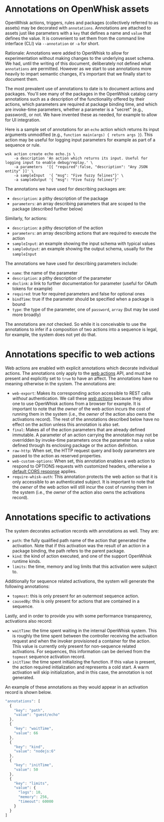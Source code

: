# Annotations on OpenWhisk assets

OpenWhisk actions, triggers, rules and packages (collectively referred to as assets) may be decorated with `annotations`. Annotations are attached to assets just like parameters with a `key` that defines a name and `value` that defines the value. It is convenient to set them from the command line interface (CLI) via `--annotation` or `-a` for short.

Rationale: Annotations were added to OpenWhisk to allow for experimentation without making changes to the underlying asset schema. We had, until the writing of this document, deliberately not defined what `annotations` are permitted. However as we start to use annotations more heavily to impart semantic changes, it's important that we finally start to document them.

The most prevalent use of annotations to date is to document actions and packages. You'll see many of the packages in the OpenWhisk catalog carry annotations such as a description of the functionality offered by their actions, which parameters are required at package binding time, and which are invoke-time parameters, whether a parameter is a "secret" (e.g., password), or not. We have invented these as needed, for example to allow for UI integration.

Here is a sample set of annotations for an `echo` action which returns its input arguments unmodified (e.g., `function main(args) { return args }`). This action may be useful for logging input parameters for example as part of a sequence or rule.

```
wsk action create echo echo.js \
    -a description 'An action which returns its input. Useful for logging input to enable debug/replay.' \
    -a parameters  '[{ "required":false, "description": "Any JSON entity" }]' \
    -a sampleInput  '{ "msg": "Five fuzzy felines"}' \
    -a sampleOutput '{ "msg": "Five fuzzy felines"}'
```

The annotations we have used for describing packages are:

* `description`: a pithy description of the package
* `parameters`: an array describing parameters that are scoped to the package (described further below)

Similarly, for actions: 

* `description`: a pithy description of the action
* `parameters`: an array describing actions that are required to execute the action
* `sampleInput`: an example showing the input schema with typical values
* `sampleOutput`: an example showing the output schema, usually for the `sampleInput`

The annotations we have used for describing parameters include:

* `name`: the name of the parameter
* `description`: a pithy description of the parameter
* `doclink`: a link to further documentation for parameter (useful for OAuth tokens for example)
* `required`: true for required parameters and false for optional ones
* `bindTime`: true if the parameter should be specified when a package is bound
* `type`: the type of the parameter, one of `password`, `array` (but may be used more broadly)

The annotations are _not_ checked. So while it is conceivable to use the annotations to infer if a composition of two actions into a sequence is legal, for example, the system does not yet do that.

# Annotations specific to web actions

Web actions are enabled with explicit annotations which decorate individual actions. The annotations only apply to the [web actions](webactions.md) API,
and must be present and explicitly set to `true` to have an affect. The annotations have no meaning otherwise in the system. The annotations are:

* `web-export`: Makes its corresponding action accessible to REST calls _without_ authentication. We call these [_web actions_](webactions.md) because they allow one to use OpenWhisk actions from a browser for example. It is important to note that the _owner_ of the web action incurs the cost of running them in the system (i.e., the _owner_ of the action also owns the activations record). The rest of the annotations described below have no effect on the action unless this annotation is also set.
* `final`: Makes all of the action parameters that are already defined immutable. A parameter of an action carrying the annotation may not be overridden by invoke-time parameters once the parameter has a value defined through its enclosing package or the action definition.
* `raw-http`: When set, the HTTP request query and body parameters are passed to the action as reserved properties.
* `web-custom-options`: When set, this annotation enables a web action to respond to OPTIONS requests with customized headers, otherwise a [default CORS response](webactions.md#options-requests) applies.
* `require-whisk-auth`: This annotation protects the web action so that it is only accessible to an authenticated subject. It is important to note that the _owner_ of the web action will still incur the cost of running them in the system (i.e., the _owner_ of the action also owns the activations record).

# Annotations specific to activations

The system decorates activation records with annotations as well. They are:

* `path`: the fully qualified path name of the action that generated the activation. Note that if this activation was the result of an action in a package binding, the path refers to the parent package.
* `kind`: the kind of action executed, and one of the support OpenWhisk runtime kinds.
* `limits`: the time, memory and log limits that this activation were subject to.

Additionally for sequence related activations, the system will generate the following annotations:

* `topmost`: this is only present for an outermost sequence action.
* `causedBy`: this is only present for actions that are contained in a sequence.

Lastly, and in order to provide you with some performance transparency, activations also record:

* `waitTime`: the time spent waiting in the internal OpenWhisk system. This is roughly the time spent between the controller receiving the activation request and when the invoker provisioned a container for the action. This value is currently only present for non-sequence related activations. For sequences, this information can be derived from the `topmost` sequence activation record.
* `initTime`: the time spent initializing the function. If this value is present, the action required initialization and represents a cold start. A warm activation will skip initialization, and in this case, the annotation is not generated.

An example of these annotations as they would appear in an activation record is shown below.

```javascript
"annotations": [
  {
    "key": "path",
    "value": "guest/echo"
  },
  {
    "key": "waitTime",
    "value": 66
  },
  {
    "key": "kind",
    "value": "nodejs:6"
  },
  {
    "key": "initTime",
    "value": 50
  },
  {
    "key": "limits",
    "value": {
      "logs": 10,
      "memory": 256,
      "timeout": 60000
    }
  }
]
```
